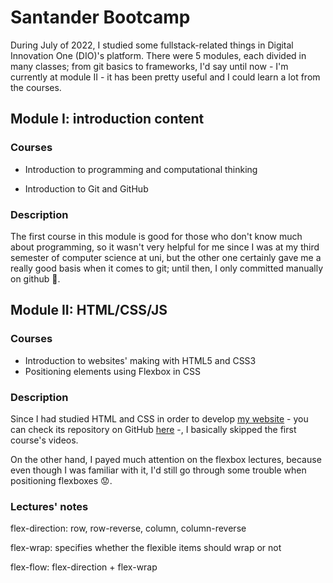 # Santander Bootcamp

During July of 2022, I studied some fullstack-related things in Digital Innovation One (DIO)'s platform. There were 5 modules, each divided in many classes; from git basics to frameworks, I'd say until now - I'm currently at module II - it has been pretty useful and I could learn a lot from the courses.



## Module I: introduction content

### Courses

- Introduction to programming and computational thinking

- Introduction to Git and GitHub

### Description

The first course in this module is good for those who don't know much about programming, so it wasn't very helpful for me since I was at my third semester of computer science at uni, but the other one certainly gave me a really good basis when it comes to git; until then, I only committed manually on github :grimacing:. 



## Module II: HTML/CSS/JS

### Courses

- Introduction to websites' making with HTML5 and CSS3
- Positioning elements using Flexbox in CSS

### Description

Since I had studied HTML and CSS in order to develop [my website](https://laistie.github.io/) - you can check its repository on GitHub [here](https://github.com/laistie/laistie.github.io) -, I basically skipped the first course's videos.

On the other hand, I payed much attention on the flexbox lectures, because even though I was familiar with it, I'd still go through some trouble when positioning flexboxes :worried:.

### Lectures' notes

flex-direction: row, row-reverse, column, column-reverse

flex-wrap: specifies whether the flexible items should wrap or not

flex-flow: flex-direction + flex-wrap
